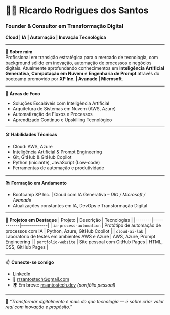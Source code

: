 # 👨‍💻 Ricardo Rodrigues dos Santos

### Founder & Consultor em Transformação Digital  
**Cloud | IA | Automação | Inovação Tecnológica**

---

🎯 **Sobre mim**  
Profissional em transição estratégica para o mercado de tecnologia, com background sólido em inovação, automação de processos e negócios digitais. Atualmente aprofundando conhecimentos em **Inteligência Artificial Generativa**, **Computação em Nuvem** e **Engenharia de Prompt** através do bootcamp promovido por **XP Inc. | Avanade | Microsoft**.

---

🚀 **Áreas de Foco**
- Soluções Escaláveis com Inteligência Artificial
- Arquitetura de Sistemas em Nuvem (AWS, Azure)
- Automatização de Fluxos e Processos
- Aprendizado Contínuo e Upskilling Tecnológico

---

🛠 **Habilidades Técnicas**
- Cloud: AWS, Azure
- Inteligência Artificial & Prompt Engineering
- Git, GitHub & GitHub Copilot
- Python (iniciante), JavaScript (Low-code)
- Ferramentas de automação e produtividade

---

📚 **Formação em Andamento**
- Bootcamp XP Inc. | Cloud com IA Generativa – *DIO / Microsoft / Avanade*
- Atualizações constantes em IA, DevOps e Transformação Digital

---

📂 **Projetos em Destaque**
| Projeto | Descrição | Tecnologias |
|--------|------------|-------------|
| `ia-process-automation` | Protótipo de automação de processos com IA | Python, Azure, GitHub Copilot |
| `cloud-ai-lab` | Laboratório de testes em ambientes AWS e Azure | AWS, Azure, Prompt Engineering |
| `portfolio-website` | Site pessoal com GitHub Pages | HTML, CSS, GitHub Pages |

---

📫 **Conecte-se comigo**
- [LinkedIn](https://www.linkedin.com/in/rrsantostech)
- 📧 rrsantostech@gmail.com 
- 🌍 Em breve: [rrsantostech.dev](https://rrsantostech.dev) *(portfólio pessoal)*

---

🧠 *“Transformar digitalmente é mais do que tecnologia — é sobre criar valor real com inovação e propósito.”*

